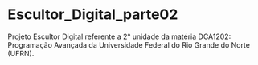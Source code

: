 # Escultor_Digital_parte02
Projeto Escultor Digital referente a 2° unidade da matéria DCA1202: Programação Avançada da Universidade Federal do Rio Grande do Norte (UFRN).
